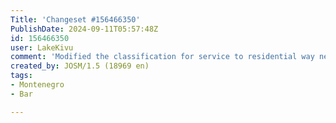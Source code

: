 ```yaml
---
Title: 'Changeset #156466350'
PublishDate: 2024-09-11T05:57:48Z
id: 156466350
user: LakeKivu
comment: 'Modified the classification for service to residential way near IV. proleterske brigade #adt'
created_by: JOSM/1.5 (18969 en)
tags:
- Montenegro
- Bar

---
```

